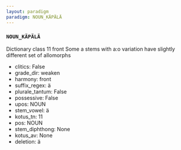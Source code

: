 ```yaml
---
layout: paradigm
paradigm: NOUN_KÄPÄLÄ
---
```

### ` NOUN_KÄPÄLÄ `

Dictionary class 11 front Some a stems with a:o variation have slightly different set of allomorphs
* clitics: False
* grade_dir: weaken
* harmony: front
* suffix_regex: ä
* plurale_tantum: False
* possessive: False
* upos: NOUN
* stem_vowel: ä
* kotus_tn: 11
* pos: NOUN
* stem_diphthong: None
* kotus_av: None
* deletion: ä
